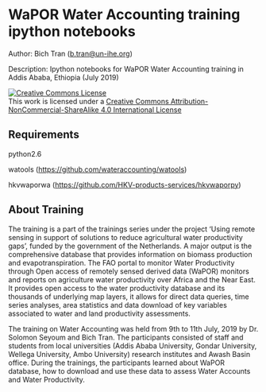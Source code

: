 # WaPOR Water Accounting training ipython notebooks
Author: Bich Tran (b.tran@un-ihe.org)

Description: Ipython notebooks for WaPOR Water Accounting training in Addis Ababa, Ethiopia (July 2019)

<html>
  <head>
    <a rel="license" href="http://creativecommons.org/licenses/by-nc-sa/4.0/"><img alt="Creative Commons License" style="border-width:0" src="https://i.creativecommons.org/l/by-nc-sa/4.0/88x31.png" /></a><br />This work is licensed under a <a rel="license" href="http://creativecommons.org/licenses/by-nc-sa/4.0/">Creative Commons Attribution-NonCommercial-ShareAlike 4.0 International License</a>
  </head>
</html>

## Requirements

python2.6

watools (https://github.com/wateraccounting/watools)

hkvwaporwa (https://github.com/HKV-products-services/hkvwaporpy)

## About Training

The training is a part of the trainings series under the project ‘Using remote sensing in support of solutions to reduce agricultural water productivity gaps’, funded by the government of the Netherlands. A major output is the comprehensive database that provides information on biomass production and evapotranspiration. The FAO portal to monitor Water Productivity through Open access of remotely sensed derived data (WaPOR) monitors and reports on agriculture water productivity over Africa and the Near East. It provides open access to the water productivity database and its thousands of underlying map layers, it allows for direct data queries, time series analyses, area statistics and data download of key variables associated to water and land productivity assessments.

The training on Water Accounting was held from 9th to 11th July, 2019 by Dr. Solomon Seyoum and Bich Tran. The participants consisted of staff and students from local universities (Addis Ababa University, Gondar University, Wellega University, Ambo University) research institutes and Awash Basin office. During the trainings, the participants learned about WaPOR database, how to download and use these data to assess Water Accounts and Water Productivity.
